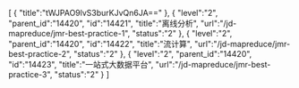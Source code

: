 [
	{
		"title":"tWJPAO9lvS3burKJvQn6JA=="
	},
	{
		"level":"2",
		"parent_id":"14420",
		"id":"14421",
		"title":"离线分析",
		"url":"/jd-mapreduce/jmr-best-practice-1",
		"status":"2"
	},
	{
		"level":"2",
		"parent_id":"14420",
		"id":"14422",
		"title":"流计算",
		"url":"/jd-mapreduce/jmr-best-practice-2",
		"status":"2"
	},
	{
		"level":"2",
		"parent_id":"14420",
		"id":"14423",
		"title":"一站式大数据平台",
		"url":"/jd-mapreduce/jmr-best-practice-3",
		"status":"2"
	}
]